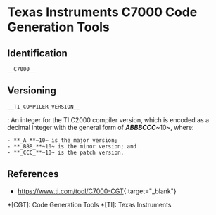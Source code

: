 # Texas Instruments C7000 Code Generation Tools

## Identification

`__C7000__`

## Versioning

`__TI_COMPILER_VERSION__`

:   An integer for the TI C2000 compiler version, which is encoded as a decimal integer with the general form of **_ABBBCCC_**~10~, where:

    - **_A_**~10~ is the major version;
    - **_BBB_**~10~ is the minor version; and
    - **_CCC_**~10~ is the patch version.

## References

- <https://www.ti.com/tool/C7000-CGT>{:target="_blank"}

*[CGT]: Code Generation Tools
*[TI]: Texas Instruments
